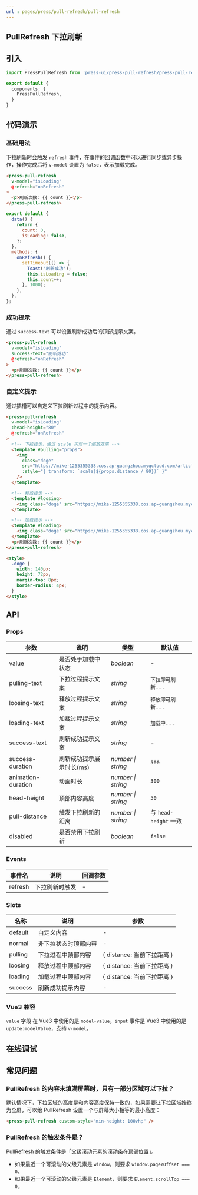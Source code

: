 ```yaml
---
url : pages/press/pull-refresh/pull-refresh
---
```


## PullRefresh 下拉刷新


## 引入

```ts
import PressPullRefresh from 'press-ui/press-pull-refresh/press-pull-refresh';

export default {
  components: {
    PressPullRefresh,
  }
}
```

## 代码演示

### 基础用法


下拉刷新时会触发 `refresh` 事件，在事件的回调函数中可以进行同步或异步操作，操作完成后将 `v-model` 设置为 `false`，表示加载完成。

```html
<press-pull-refresh 
  v-model="isLoading" 
  @refresh="onRefresh" 
>
  <p>刷新次数: {{ count }}</p>
</press-pull-refresh>
```

```js
export default {
  data() {
    return {
      count: 0,
      isLoading: false,
    };
  },
  methods: {
    onRefresh() {
      setTimeout(() => {
        Toast('刷新成功');
        this.isLoading = false;
        this.count++;
      }, 1000);
    },
  },
};
```

### 成功提示

通过 `success-text` 可以设置刷新成功后的顶部提示文案。

```html
<press-pull-refresh
  v-model="isLoading"
  success-text="刷新成功"
  @refresh="onRefresh"
>
  <p>刷新次数: {{ count }}</p>
</press-pull-refresh>
```

### 自定义提示

通过插槽可以自定义下拉刷新过程中的提示内容。

```html
<press-pull-refresh 
  v-model="isLoading"
  :head-height="80" 
  @refresh="onRefresh"
>
  <!-- 下拉提示，通过 scale 实现一个缩放效果 -->
  <template #pulling="props">
    <img
      class="doge"
      src="https://mike-1255355338.cos.ap-guangzhou.myqcloud.com/article/2024/7/own_mike_9ebf38f1fc4354df84.png"
      :style="{ transform: `scale(${props.distance / 80})` }"
    />
  </template>

  <!-- 释放提示 -->
  <template #loosing>
    <img class="doge" src="https://mike-1255355338.cos.ap-guangzhou.myqcloud.com/article/2024/7/own_mike_9ebf38f1fc4354df84.png" />
  </template>

  <!-- 加载提示 -->
  <template #loading>
    <img class="doge" src="https://mike-1255355338.cos.ap-guangzhou.myqcloud.com/article/2024/7/own_mike_aecbd81ffaca64b6f4.jpg" />
  </template>
  <p>刷新次数: {{ count }}</p>
</press-pull-refresh>

<style>
  .doge {
    width: 140px;
    height: 72px;
    margin-top: 8px;
    border-radius: 4px;
  }
</style>
```


## API

### Props


| 参数               | 说明                     | 类型               | 默认值                |
| ------------------ | ------------------------ | ------------------ | --------------------- |
| value              | 是否处于加载中状态       | _boolean_          | -                     |
| pulling-text       | 下拉过程提示文案         | _string_           | `下拉即可刷新...`     |
| loosing-text       | 释放过程提示文案         | _string_           | `释放即可刷新...`     |
| loading-text       | 加载过程提示文案         | _string_           | `加载中...`           |
| success-text       | 刷新成功提示文案         | _string_           | -                     |
| success-duration   | 刷新成功提示展示时长(ms) | _number \| string_ | `500`                 |
| animation-duration | 动画时长                 | _number \| string_ | `300`                 |
| head-height        | 顶部内容高度             | _number \| string_ | `50`                  |
| pull-distance      | 触发下拉刷新的距离       | _number \| string_ | 与 `head-height` 一致 |
| disabled           | 是否禁用下拉刷新         | _boolean_          | `false`               |

### Events

| 事件名  | 说明           | 回调参数 |
| ------- | -------------- | -------- |
| refresh | 下拉刷新时触发 | -        |

### Slots

| 名称    | 说明                 | 参数                       |
| ------- | -------------------- | -------------------------- |
| default | 自定义内容           | -                          |
| normal  | 非下拉状态时顶部内容 | -                          |
| pulling | 下拉过程中顶部内容   | { distance: 当前下拉距离 } |
| loosing | 释放过程中顶部内容   | { distance: 当前下拉距离 } |
| loading | 加载过程中顶部内容   | { distance: 当前下拉距离 } |
| success | 刷新成功提示内容     | -                          |

### Vue3 兼容

`value` 字段 在 Vue3 中使用的是 `model-value`，`input` 事件是 Vue3 中使用的是 `update:modelValue`，支持 `v-model`。

## 在线调试

<debug-online />

## 常见问题

### PullRefresh 的内容未填满屏幕时，只有一部分区域可以下拉？

默认情况下，下拉区域的高度是和内容高度保持一致的，如果需要让下拉区域始终为全屏，可以给 PullRefresh 设置一个与屏幕大小相等的最小高度：

```html
<press-pull-refresh custom-style="min-height: 100vh;" />
```

### PullRefresh 的触发条件是？

PullRefresh 的触发条件是「父级滚动元素的滚动条在顶部位置」。

- 如果最近一个可滚动的父级元素是 `window`，则要求 `window.pageYOffset === 0`。
- 如果最近一个可滚动的父级元素是 `Element`，则要求 `Element.scrollTop === 0`。
